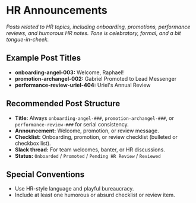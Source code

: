 # HR Announcements

*Posts related to HR topics, including onboarding, promotions, performance reviews, and humorous HR notes. Tone is celebratory, formal, and a bit tongue-in-cheek.*

## Example Post Titles
- **onboarding-angel-003:** Welcome, Raphael!
- **promotion-archangel-002:** Gabriel Promoted to Lead Messenger
- **performance-review-uriel-404:** Uriel's Annual Review

## Recommended Post Structure
- **Title:** Always `onboarding-angel-###`, `promotion-archangel-###`, or `performance-review-###` for serial consistency.
- **Announcement:** Welcome, promotion, or review message.
- **Checklist:** Onboarding, promotion, or review checklist (bulleted or checkbox list).
- **Slack thread:** For team welcomes, banter, or HR discussions.
- **Status:** `Onboarded` / `Promoted` / `Pending HR Review` / `Reviewed`

## Special Conventions
- Use HR-style language and playful bureaucracy.
- Include at least one humorous or absurd checklist or review item.
